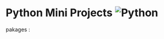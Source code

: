 # Python Mini Projects ![Python](https://img.shields.io/badge/python-3670A0?style=for-the-badge&logo=python&logoColor=ffdd54) 
pakages : 
